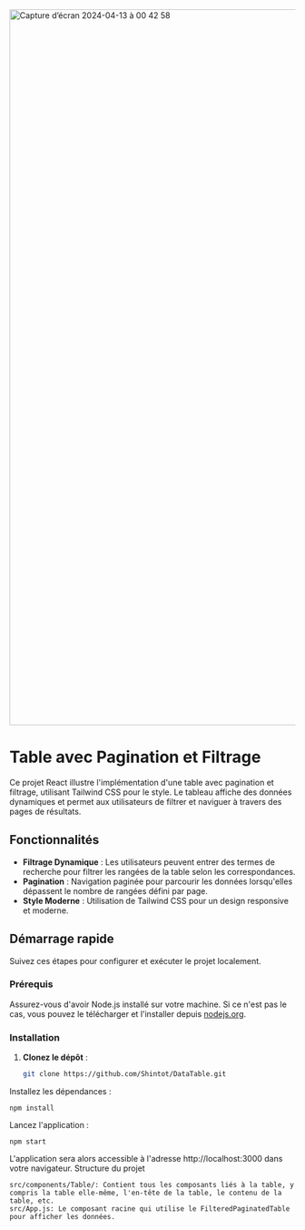 
<img width="1258" alt="Capture d’écran 2024-04-13 à 00 42 58" src="https://github.com/Shintot/DataTable/assets/85890290/9cabfca3-8dbd-4178-901a-753d4de3a26f">

# Table avec Pagination et Filtrage
Ce projet React illustre l'implémentation d'une table avec pagination et filtrage, utilisant Tailwind CSS pour le style. Le tableau affiche des données dynamiques et permet aux utilisateurs de filtrer et naviguer à travers des pages de résultats.

## Fonctionnalités

- **Filtrage Dynamique** : Les utilisateurs peuvent entrer des termes de recherche pour filtrer les rangées de la table selon les correspondances.
- **Pagination** : Navigation paginée pour parcourir les données lorsqu'elles dépassent le nombre de rangées défini par page.
- **Style Moderne** : Utilisation de Tailwind CSS pour un design responsive et moderne.

## Démarrage rapide

Suivez ces étapes pour configurer et exécuter le projet localement.

### Prérequis

Assurez-vous d'avoir Node.js installé sur votre machine. Si ce n'est pas le cas, vous pouvez le télécharger et l'installer depuis [nodejs.org](https://nodejs.org/).

### Installation

1. **Clonez le dépôt** :
   ```bash
   git clone https://github.com/Shintot/DataTable.git

Installez les dépendances :

    npm install



Lancez l'application :

    npm start

L'application sera alors accessible à l'adresse http://localhost:3000 dans votre navigateur.
Structure du projet

    src/components/Table/: Contient tous les composants liés à la table, y compris la table elle-même, l'en-tête de la table, le contenu de la table, etc.
    src/App.js: Le composant racine qui utilise le FilteredPaginatedTable pour afficher les données.

